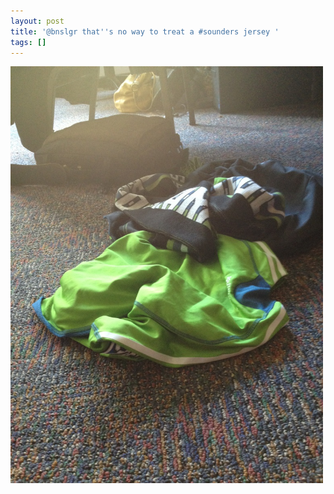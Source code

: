 ```yaml
---
layout: post
title: '@bnslgr that''s no way to treat a #sounders jersey '
tags: []
---
```


<p>
<div class='p_embed p_image_embed'>
<img alt="Image" height="667" src="/images/39332255-image.jpg" width="500" />

</div>
</p>

